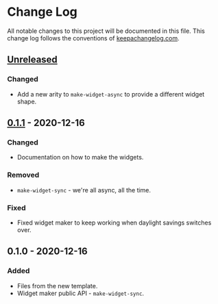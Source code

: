 # Change Log
All notable changes to this project will be documented in this file. This change log follows the conventions of [keepachangelog.com](http://keepachangelog.com/).

## [Unreleased]
### Changed
- Add a new arity to `make-widget-async` to provide a different widget shape.

## [0.1.1] - 2020-12-16
### Changed
- Documentation on how to make the widgets.

### Removed
- `make-widget-sync` - we're all async, all the time.

### Fixed
- Fixed widget maker to keep working when daylight savings switches over.

## 0.1.0 - 2020-12-16
### Added
- Files from the new template.
- Widget maker public API - `make-widget-sync`.

[Unreleased]: https://github.com/your-name/clojure-99-problems/compare/0.1.1...HEAD
[0.1.1]: https://github.com/your-name/clojure-99-problems/compare/0.1.0...0.1.1
